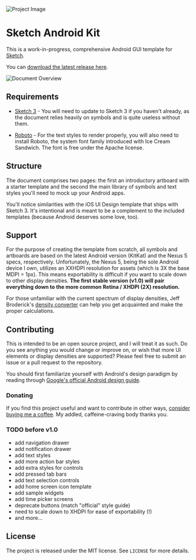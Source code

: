 ![Project Image](https://raw.githubusercontent.com/wikichen/sketch-android-kit/master/images/project-image.png)

# Sketch Android Kit

This is a work-in-progress, comprehensive Android GUI template for [Sketch](http://bohemiancoding.com/sketch/).

You can [download the latest release here](https://github.com/wikichen/sketch-android-kit/releases).

![Document Overview](https://raw.githubusercontent.com/wikichen/sketch-android-kit/master/images/overview.png)

## Requirements

* [Sketch 3](http://bohemiancoding.com/sketch/) - You will need to update to Sketch 3 if you haven't already, as the document relies heavily on symbols and is quite useless without them.

* [Roboto](http://developer.android.com/design/style/typography.html) - For the text styles to render properly, you will also need to install Roboto, the system font family introduced with Ice Cream Sandwich. The font is free under the Apache license.

## Structure

The document comprises two pages: the first an introductory artboard with a starter template and the second the main library of symbols and text styles you'll need to mock up your Android apps.

You'll notice similarities with the iOS UI Design template that ships with Sketch 3. It's intentional and is meant to be a complement to the included templates (because Android deserves some love, too).

## Support

For the purpose of creating the template from scratch, all symbols and artboards are based on the latest Android version (KitKat) and the Nexus 5 specs, respectively. Unfortunately, the Nexus 5, being the sole Android device I own, utilizes an XXHDPI resolution for assets (which is 3X the base MDPI = 1px). This means exportability is difficult if you want to scale down to other display densities. **The first stable version (v1.0) will pair everything down to the more common Retina / XHDPI (2X) resolution.**

For those unfamiliar with the current spectrum of display densities, Jeff Broderick's [density converter](http://density.brdrck.me/) can help you get acquainted and make the proper calculations.

## Contributing

This is intended to be an open source project, and I will treat it as such. Do you see anything you would change or improve on, or wish that more UI elements or display densities are supported? Please feel free to submit an issue or a pull request to the repository.

You should first familiarize yourself with Android's design paradigm by reading through [Google's official Android design guide](https://developer.android.com/design/index.html).

### Donating

If you find this project useful and want to contribute in other ways, [consider buying me a coffee][donate]. My addled, caffeine-craving body thanks you.

[donate]: mailto:square@chen.io?cc=cash@square.com&subject=%244.00&body=Here's%20a%20coffee%20on%20me%20for%20your%20awesome%20work.

### TODO before v1.0

* add navigation drawer
* add notification drawer
* add text styles
* add more action bar styles
* add extra styles for controls
* add pressed tab bars
* add text selection controls
* add home screen icon template
* add sample widgets
* add time picker screens
* deprecate buttons (match "official" style guide)
* need to scale down to XHDPI for ease of exportability (!)
* and more...

## License

The project is released under the MIT license. See `LICENSE` for more details.

